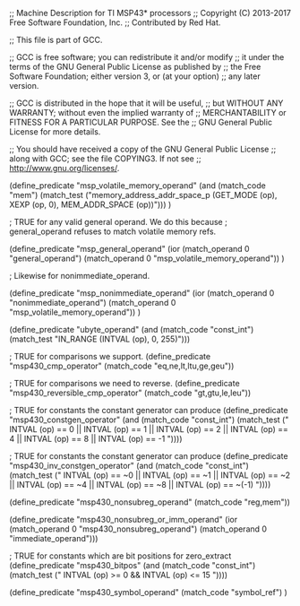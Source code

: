 ;;  Machine Description for TI MSP43* processors
;;  Copyright (C) 2013-2017 Free Software Foundation, Inc.
;;  Contributed by Red Hat.

;; This file is part of GCC.

;; GCC is free software; you can redistribute it and/or modify
;; it under the terms of the GNU General Public License as published by
;; the Free Software Foundation; either version 3, or (at your option)
;; any later version.

;; GCC is distributed in the hope that it will be useful,
;; but WITHOUT ANY WARRANTY; without even the implied warranty of
;; MERCHANTABILITY or FITNESS FOR A PARTICULAR PURPOSE.  See the
;; GNU General Public License for more details.

;; You should have received a copy of the GNU General Public License
;; along with GCC; see the file COPYING3.  If not see
;; <http://www.gnu.org/licenses/>.

(define_predicate "msp_volatile_memory_operand"
  (and (match_code "mem")
       (match_test ("memory_address_addr_space_p (GET_MODE (op), XEXP (op, 0), MEM_ADDR_SPACE (op))")))
)

; TRUE for any valid general operand.  We do this because
; general_operand refuses to match volatile memory refs.

(define_predicate "msp_general_operand"
  (ior (match_operand 0 "general_operand")
       (match_operand 0 "msp_volatile_memory_operand"))
)

; Likewise for nonimmediate_operand.

(define_predicate "msp_nonimmediate_operand"
  (ior (match_operand 0 "nonimmediate_operand")
       (match_operand 0 "msp_volatile_memory_operand"))
)

(define_predicate "ubyte_operand"
  (and (match_code "const_int")
       (match_test "IN_RANGE (INTVAL (op), 0, 255)")))

; TRUE for comparisons we support.
(define_predicate "msp430_cmp_operator"
  (match_code "eq,ne,lt,ltu,ge,geu"))

; TRUE for comparisons we need to reverse.
(define_predicate "msp430_reversible_cmp_operator"
  (match_code "gt,gtu,le,leu"))

; TRUE for constants the constant generator can produce
(define_predicate "msp430_constgen_operator"
  (and (match_code "const_int")
       (match_test ("   INTVAL (op) == 0
		     || INTVAL (op) == 1
		     || INTVAL (op) == 2
		     || INTVAL (op) == 4
		     || INTVAL (op) == 8
		     || INTVAL (op) == -1 "))))

; TRUE for constants the constant generator can produce
(define_predicate "msp430_inv_constgen_operator"
  (and (match_code "const_int")
       (match_test ("   INTVAL (op) == ~0
		     || INTVAL (op) == ~1
		     || INTVAL (op) == ~2
		     || INTVAL (op) == ~4
		     || INTVAL (op) == ~8
		     || INTVAL (op) == ~(-1) "))))

(define_predicate "msp430_nonsubreg_operand"
  (match_code "reg,mem"))

(define_predicate "msp430_nonsubreg_or_imm_operand"
  (ior (match_operand 0 "msp430_nonsubreg_operand")
       (match_operand 0 "immediate_operand")))

; TRUE for constants which are bit positions for zero_extract
(define_predicate "msp430_bitpos"
  (and (match_code "const_int")
       (match_test ("   INTVAL (op) >= 0
		     && INTVAL (op) <= 15 "))))

(define_predicate "msp430_symbol_operand"
  (match_code "symbol_ref")
)
